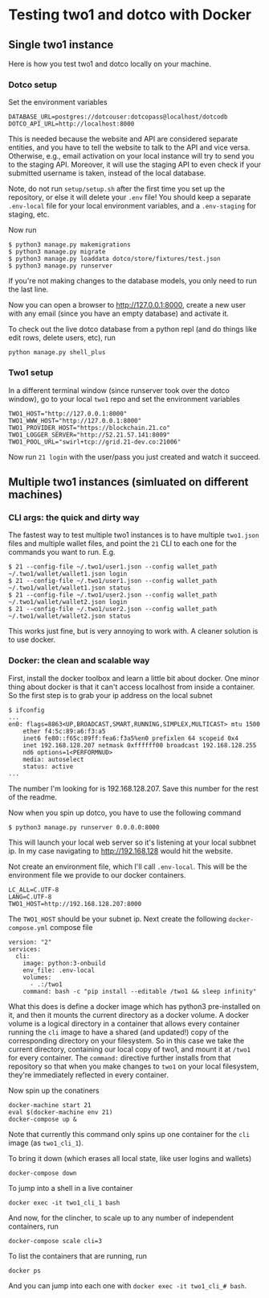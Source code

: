 # Testing two1 and dotco with Docker

## Single two1 instance

Here is how you test two1 and dotco locally on your machine.

### Dotco setup 

Set the environment variables

```
DATABASE_URL=postgres://dotcouser:dotcopass@localhost/dotcodb
DOTCO_API_URL=http://localhost:8000
``` 

This is needed because the website and API are considered separate entities,
and you have to tell the website to talk to the API and vice versa. Otherwise,
e.g., email activation on your local instance will try to send you to the
staging API. Moreover, it will use the staging API to even check if your
submitted username is taken, instead of the local database.

Note, do not run `setup/setup.sh` after the first time you set up the
repository, or else it will delete your `.env` file! You should keep a separate
`.env-local` file for your local environment variables, and a `.env-staging`
for staging, etc.

Now run

```
$ python3 manage.py makemigrations
$ python3 manage.py migrate
$ python3 manage.py loaddata dotco/store/fixtures/test.json
$ python3 manage.py runserver
```

If you're not making changes to the database models, you only need to run the
last line.

Now you can open a browser to http://127.0.0.1:8000, create a new user with any
email (since you have an empty database) and activate it. 

To check out the live dotco database from a python repl (and do things like
edit rows, delete users, etc), run

```
python manage.py shell_plus
```

### Two1 setup

In a different terminal window (since runserver took over the dotco window), go
to your local `two1` repo and set the environment variables

```
TWO1_HOST="http://127.0.0.1:8000"
TWO1_WWW_HOST="http://127.0.0.1:8000"
TWO1_PROVIDER_HOST="https://blockchain.21.co"
TWO1_LOGGER_SERVER="http://52.21.57.141:8009"
TWO1_POOL_URL="swirl+tcp://grid.21-dev.co:21006"
```

Now run `21 login` with the user/pass you just created and watch it succeed.

## Multiple two1 instances (simluated on different machines)

### CLI args: the quick and dirty way

The fastest way to test multiple two1 instances is to have multiple `two1.json`
files and multiple wallet files, and point the `21` CLI to each one for the
commands you want to run. E.g.

```
$ 21 --config-file ~/.two1/user1.json --config wallet_path ~/.two1/wallet/wallet1.json login
$ 21 --config-file ~/.two1/user1.json --config wallet_path ~/.two1/wallet/wallet1.json status
$ 21 --config-file ~/.two1/user2.json --config wallet_path ~/.two1/wallet/wallet2.json login
$ 21 --config-file ~/.two1/user2.json --config wallet_path ~/.two1/wallet/wallet2.json status
```

This works just fine, but is very annoying to work with. A cleaner solution is
to use docker.

### Docker: the clean and scalable way

First, install the docker toolbox and learn a little bit about docker. One
minor thing about docker is that it can't access localhost from inside a
container. So the first step is to grab your ip address on the local subnet

```
$ ifconfig
...
en0: flags=8863<UP,BROADCAST,SMART,RUNNING,SIMPLEX,MULTICAST> mtu 1500
    ether f4:5c:89:a6:f3:a5 
    inet6 fe80::f65c:89ff:fea6:f3a5%en0 prefixlen 64 scopeid 0x4 
    inet 192.168.128.207 netmask 0xffffff00 broadcast 192.168.128.255
    nd6 options=1<PERFORMNUD>
    media: autoselect
    status: active
...
``` 

The number I'm looking for is 192.168.128.207. Save this number for the rest of the readme.

Now when you spin up dotco, you have to use the following command

```
$ python3 manage.py runserver 0.0.0.0:8000
```

This will launch your local web server so it's listening at your local subbnet ip. In my case
navigating to http://192.168.128 would hit the website.

Not create an environment file, which I'll call `.env-local`. This will be the
environment file we provide to our docker containers.

```
LC_ALL=C.UTF-8
LANG=C.UTF-8
TWO1_HOST=http://192.168.128.207:8000
```

The `TWO1_HOST` should be your subnet ip. Next create the following `docker-compose.yml` compose file

```
version: "2"
services:
  cli:
    image: python:3-onbuild 
    env_file: .env-local
    volumes:
      - .:/two1
    command: bash -c "pip install --editable /two1 && sleep infinity"
```

What this does is define a docker image which has python3 pre-installed on it,
and then it mounts the current directory as a docker volume. A docker volume is
a logical directory in a container that allows every container running the
`cli` image to have a shared (and updated!) copy of the corresponding directory
on your filesystem. So in this case we take the current directory, containing
our local copy of two1, and mount it at `/two1` for every container. The
`command:` directive further installs from that repository so that when you
make changes to `two1` on your local filesystem, they're immediately reflected
in every container.

Now spin up the conatiners

```
docker-machine start 21
eval $(docker-machine env 21)
docker-compose up &
```

Note that currently this command only spins up one container for the `cli`
image (as `two1_cli_1`). 

To bring it down (which erases all local state, like user logins and wallets)

```
docker-compose down
```

To jump into a shell in a live container

```
docker exec -it two1_cli_1 bash
```

And now, for the clincher, to scale up to any number of independent containers,
run 

```
docker-compose scale cli=3
```

To list the containers that are running, run

```
docker ps
```

And you can jump into each one with `docker exec -it two1_cli_# bash`.
